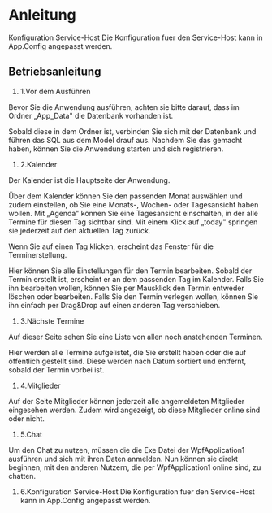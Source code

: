 # Anleitung

Konfiguration Service-Host
Die Konfiguration fuer den Service-Host kann in App.Config angepasst werden.




## Betriebsanleitung

1. 1.Vor dem Ausführen

Bevor Sie die Anwendung ausführen, achten sie bitte darauf, dass im Ordner „App\_Data&quot; die Datenbank vorhanden ist.


Sobald diese in dem Ordner ist, verbinden Sie sich mit der Datenbank und führen das SQL aus dem Model drauf aus. Nachdem Sie das gemacht haben, können Sie die Anwendung starten und sich registrieren.

1. 2.Kalender

Der Kalender ist die Hauptseite der Anwendung. 

Über dem Kalender können Sie den passenden Monat auswählen und zudem einstellen, ob Sie eine Monats-, Wochen- oder Tagesansicht haben wollen. Mit „Agenda&quot; können Sie eine Tagesansicht einschalten, in der alle Termine für diesen Tag sichtbar sind. Mit einem Klick auf „today&quot; springen sie jederzeit auf den aktuellen Tag zurück.

Wenn Sie auf einen Tag klicken, erscheint das Fenster für die Terminerstellung.

Hier können Sie alle Einstellungen für den Termin bearbeiten. Sobald der Termin erstellt ist, erscheint er an dem passenden Tag im Kalender. Falls Sie ihn bearbeiten wollen, können Sie per Mausklick den Termin entweder löschen oder bearbeiten. Falls Sie den Termin verlegen wollen, können Sie ihn einfach per Drag&amp;Drop auf einen anderen Tag verschieben.


1. 3.Nächste Termine

Auf dieser Seite sehen Sie eine Liste von allen noch anstehenden Terminen. 

Hier werden alle Termine aufgelistet, die Sie erstellt haben oder die auf öffentlich gestellt sind. Diese werden nach Datum sortiert und entfernt, sobald der Termin vorbei ist.

1. 4.Mitglieder

Auf der Seite Mitglieder können jederzeit alle angemeldeten Mitglieder eingesehen werden. Zudem wird angezeigt, ob diese Mitglieder online sind oder nicht.

1. 5.Chat

Um den Chat zu nutzen, müssen die die Exe Datei der WpfApplication1 ausführen und sich mit ihren Daten anmelden. Nun können sie direkt beginnen, mit den anderen Nutzern, die per WpfApplication1 online sind, zu chatten.

1. 6.Konfiguration Service-Host
Die Konfiguration fuer den Service-Host kann in App.Config angepasst werden.


